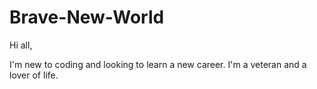 # Brave-New-World

Hi all,

I'm new to coding and looking to learn a new career. I'm a veteran and a lover of life.
